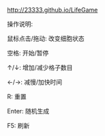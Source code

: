 http://23333.github.io/LifeGame

操作说明:

  鼠标点击/拖动: 改变细胞状态
  
  空格: 开始/暂停
  
  ↑/↓: 增加/减少格子数目
  
  ←/→: 减慢/加快时间
  
  R: 重置
  
  Enter: 随机生成
  
  F5: 刷新
